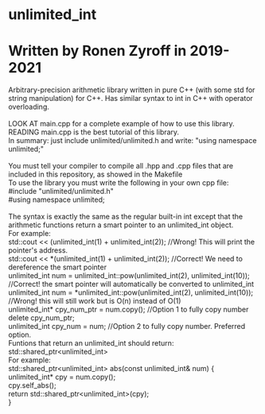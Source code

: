 # unlimited_int
# Written by Ronen Zyroff in 2019-2021
Arbitrary-precision arithmetic library written in pure C++ (with some std for string manipulation) for C++. Has similar syntax to int in C++ with operator overloading.\
\
LOOK AT main.cpp for a complete example of how to use this library. READING main.cpp is the best tutorial of this library.\
In summary: just include unlimited/unlimited.h and write: "using namespace unlimited;"\
\
You must tell your compiler to compile all .hpp and .cpp files that are included in this repository, as showed in the Makefile\
To use the library you must write the following in your own cpp file:\
#include "unlimited/unlimited.h"\
#using namespace unlimited;\
\
The syntax is exactly the same as the regular built-in int except that the arithmetic functions return a smart pointer to an unlimited_int object.\
For example:\
std::cout << (unlimited_int(1) + unlimited_int(2)); //Wrong! This will print the pointer's address.\
std::cout << \*(unlimited_int(1) + unlimited_int(2)); //Correct! We need to dereference the smart pointer\
unlimited_int num = unlimited_int::pow(unlimited_int(2), unlimited_int(10)); //Correct! the smart pointer will automatically be converted to unlimited_int\
unlimited_int num = \*unlimited_int::pow(unlimited_int(2), unlimited_int(10)); //Wrong! this will still work but is O(n) instead of O(1)\
unlimited_int* cpy_num_ptr = num.copy(); //Option 1 to fully copy number\
delete cpy_num_ptr;\
unlimited_int cpy_num = num; //Option 2 to fully copy number. Preferred option.\
Funtions that return an unlimited_int should return: std::shared_ptr<unlimited_int>\
For example:\
std::shared_ptr<unlimited_int> abs(const unlimited_int& num) {\
  unlimited_int* cpy = num.copy();\
  cpy.self_abs();\
  return std::shared_ptr<unlimited_int>(cpy);\
}
